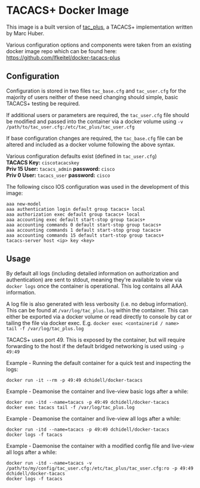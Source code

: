 # TACACS+ Docker Image

This image is a built version of [tac_plus](http://www.pro-bono-publico.de/projects/),
a TACACS+ implementation written by Marc Huber.

Various configuration options and components were taken from an existing docker image repo which can be found here:
https://github.com/lfkeitel/docker-tacacs-plus

## Configuration
Configuration is stored in two files `tac_base.cfg` and `tac_user.cfg` for the majority of users neither of these need changing should simple, basic TACACS+ testing be required.

If additional users or parameters are required, the `tac_user.cfg` file should be modified and passed into the container via a docker volume using `-v /path/to/tac_user.cfg:/etc/tac_plus/tac_user.cfg`

If base configuration changes are required, the `tac_base.cfg` file can be altered and included as a docker volume following the above syntax.

Various configuration defaults exist (defined in `tac_user.cfg`)  
**TACACS Key:** `ciscotacacskey`  
**Priv 15 User:** `tacacs_admin` **password:** `cisco`  
**Priv 0 User:** `tacacs_user` **password:** `cisco`  

The following cisco IOS configuration was used in the development of this image:
```
aaa new-model
aaa authentication login default group tacacs+ local
aaa authorization exec default group tacacs+ local
aaa accounting exec default start-stop group tacacs+
aaa accounting commands 0 default start-stop group tacacs+
aaa accounting commands 1 default start-stop group tacacs+
aaa accounting commands 15 default start-stop group tacacs+
tacacs-server host <ip> key <key>
```


## Usage
By default all logs (including detailed information on authorization and authentication) are sent to stdout, meaning they're available to view via `docker logs` once the container is operational. This log contains all AAA information.

A log file is also generated with less verbosity (i.e. no debug information). This can be found at `/var/log/tac_plus.log` within the container. This can either be exported via a docker volume or read directly to console by cat or tailing the file via docker exec. E.g. `docker exec <containerid / name>  tail -f /var/log/tac_plus.log`

TACACS+ uses port 49. This is exposed by the container, but will require forwarding to the host if the default bridged networking is used using `-p 49:49`

Example - Running the default container for a quick test and inspecting the logs:
```
docker run -it --rm -p 49:49 dchidell/docker-tacacs
```

Example - Deamonise the container and live-view basic logs after a while:
```
docker run -itd --name=tacacs -p 49:49 dchidell/docker-tacacs
docker exec tacacs tail -f /var/log/tac_plus.log
```

Example - Deamonise the container and live-view all logs after a while:
```
docker run -itd --name=tacacs -p 49:49 dchidell/docker-tacacs
docker logs -f tacacs
```

Example - Daemonise the container with a modified config file and live-view all logs after a while:
```
docker run -itd --name=tacacs -v /path/to/my/config/tac_user.cfg:/etc/tac_plus/tac_user.cfg:ro -p 49:49 dchidell/docker-tacacs
docker logs -f tacacs
```
